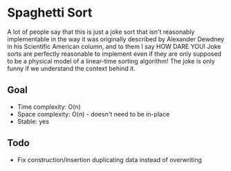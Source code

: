 # Spaghetti Sort
A lot of people say that this is just a joke sort that isn't reasonably implementable in the way it was originally described by Alexander Dewdney in his Scientific American column, and to them I say HOW DARE YOU! Joke sorts are perfectly reasonable to implement even if they are only supposed to be a physical model of a linear-time sorting algorithm! The joke is only funny if we understand the context behind it.

## Goal
+ Time complexity: O(n)
+ Space complexity: O(n) - doesn't need to be in-place
+ Stable: yes

## Todo
- Fix construction/insertion duplicating data instead of overwriting
